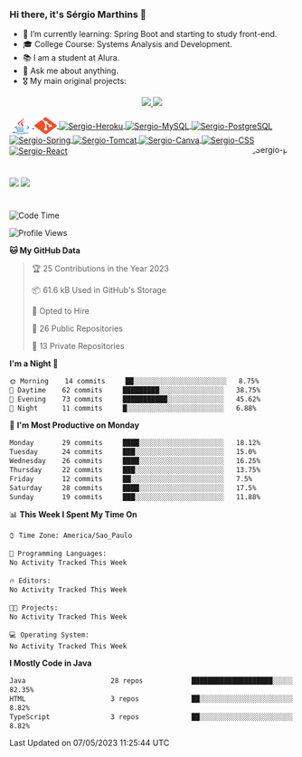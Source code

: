 ### Hi there, it's Sérgio Marthins 👋


- 🌱 I’m currently learning: Spring Boot and starting to study front-end.
- 🎓 College Course: Systems Analysis and Development.
- 📚  I am a student at Alura.
- 💬 Ask me about anything.
- 🎖 My main original projects: 

<div align="center">
  <a href="https://github.com/Almadavic">
  <img height="180em" src="https://github-readme-stats.vercel.app/api?username=Marthiins&show_icons=true&theme=dracula&include_all_commits=true&count_private=true"/>
  <img height="180em" src="https://github-readme-stats.vercel.app/api/top-langs/?username=Marthiins&layout=compact&langs_count=7&theme=dracula"/>
</div>
<div style="display: inline_block"><br>
  <img align="center" alt="Sergio-Java" height="30" width="40" src="https://raw.githubusercontent.com/devicons/devicon/master/icons/java/java-original.svg">
  <img align="center" alt="Sergio-Git" height="30" width="40" src="https://raw.githubusercontent.com/devicons/devicon/master/icons/git/git-original.svg">
  <img align="center" alt="Sergio-Heroku" height="30" width="40" src="https://cdn.jsdelivr.net/gh/devicons/devicon/icons/heroku/heroku-plain-wordmark.svg" />             
  <img align="center" alt="Sergio-MySQL" height="30" width="40" src="https://cdn.jsdelivr.net/gh/devicons/devicon/icons/mysql/mysql-original-wordmark.svg" />
  <img align="center" alt="Sergio-PostgreSQL" height="30" width="40" src="https://cdn.jsdelivr.net/gh/devicons/devicon/icons/postgresql/postgresql-plain-wordmark.svg" />
  <img align="center" alt="Sergio-Spring" height="30" width="40" src="https://cdn.jsdelivr.net/gh/devicons/devicon/icons/spring/spring-original-wordmark.svg" />
  <img align="center" alt="Sergio-Tomcat" height="30" width="40" src="https://cdn.jsdelivr.net/gh/devicons/devicon/icons/tomcat/tomcat-original-wordmark.svg" />
  <img align="center" alt="Sergio-Canva" height="30" width="40" src="https://cdn.jsdelivr.net/gh/devicons/devicon/icons/canva/canva-original.svg" />
  <img align="center" alt="Sergio-CSS" height="30" width="40" src="https://cdn.jsdelivr.net/gh/devicons/devicon/icons/css3/css3-original.svg" />
  <img align="center" alt="Sergio-React" height="30" width="40" src="https://cdn.jsdelivr.net/gh/devicons/devicon/icons/react/react-original.svg" />        
  <img align="right" alt="Sergio-pic" height="150" style="border-radius:50px;" src="https://user-images.githubusercontent.com/47826754/188357708-748fc4f4-5846-47a3-9063-ce04eeefcb8f.png">
</div>

#

<div> 
 <a href = "mailto:sergio.marthiins@gmail.com"><img src="https://img.shields.io/badge/-Gmail-%23333?style=for-the-badge&logo=gmail&logoColor=white" target="_blank"></a>
  <a href="https://www.linkedin.com/in/.........../" target="_blank"><img src="https://img.shields.io/badge/-LinkedIn-%230077B5?style=for-the-badge&logo=linkedin&logoColor=white" target="_blank"></a> 
</div>

#

<!--START_SECTION:waka-->
![Code Time](http://img.shields.io/badge/Code%20Time-42%20hrs%2037%20mins-blue)

![Profile Views](http://img.shields.io/badge/Profile%20Views-1-blue)

**🐱 My GitHub Data** 

> 🏆 25 Contributions in the Year 2023
 > 
> 📦 61.6 kB Used in GitHub's Storage 
 > 
> 💼 Opted to Hire
 > 
> 📜 26 Public Repositories 
 > 
> 🔑 13 Private Repositories  
 > 
**I'm a Night 🦉** 

```text
🌞 Morning    14 commits     ██░░░░░░░░░░░░░░░░░░░░░░░   8.75% 
🌇 Daytime    62 commits     █████████░░░░░░░░░░░░░░░░   38.75% 
🌃 Evening    73 commits     ███████████░░░░░░░░░░░░░░   45.62% 
🌙 Night      11 commits     █░░░░░░░░░░░░░░░░░░░░░░░░   6.88%

```
📅 **I'm Most Productive on Monday** 

```text
Monday       29 commits     ████░░░░░░░░░░░░░░░░░░░░░   18.12% 
Tuesday      24 commits     ███░░░░░░░░░░░░░░░░░░░░░░   15.0% 
Wednesday    26 commits     ████░░░░░░░░░░░░░░░░░░░░░   16.25% 
Thursday     22 commits     ███░░░░░░░░░░░░░░░░░░░░░░   13.75% 
Friday       12 commits     ██░░░░░░░░░░░░░░░░░░░░░░░   7.5% 
Saturday     28 commits     ████░░░░░░░░░░░░░░░░░░░░░   17.5% 
Sunday       19 commits     ███░░░░░░░░░░░░░░░░░░░░░░   11.88%

```


📊 **This Week I Spent My Time On** 

```text
⌚︎ Time Zone: America/Sao_Paulo

💬 Programming Languages: 
No Activity Tracked This Week

🔥 Editors: 
No Activity Tracked This Week

🐱‍💻 Projects: 
No Activity Tracked This Week

💻 Operating System: 
No Activity Tracked This Week

```

**I Mostly Code in Java** 

```text
Java                     28 repos            ████████████████████░░░░░   82.35% 
HTML                     3 repos             ██░░░░░░░░░░░░░░░░░░░░░░░   8.82% 
TypeScript               3 repos             ██░░░░░░░░░░░░░░░░░░░░░░░   8.82%

```



 Last Updated on 07/05/2023 11:25:44 UTC
<!--END_SECTION:waka-->

